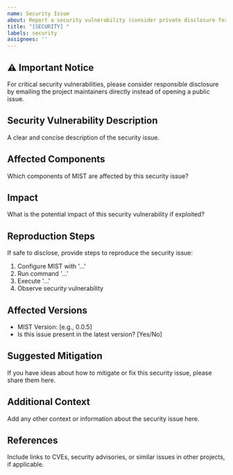 ```yaml
---
name: Security Issue
about: Report a security vulnerability (consider private disclosure for critical issues)
title: "[SECURITY] "
labels: security
assignees: ''
---
```


## ⚠️ Important Notice
For critical security vulnerabilities, please consider responsible disclosure by emailing the project maintainers directly instead of opening a public issue.

## Security Vulnerability Description
A clear and concise description of the security issue.

## Affected Components
Which components of MIST are affected by this security issue?

## Impact
What is the potential impact of this security vulnerability if exploited?

## Reproduction Steps
If safe to disclose, provide steps to reproduce the security issue:
1. Configure MIST with '...'
2. Run command '...'
3. Execute '...'
4. Observe security vulnerability

## Affected Versions
- MIST Version: [e.g., 0.0.5]
- Is this issue present in the latest version? [Yes/No]

## Suggested Mitigation
If you have ideas about how to mitigate or fix this security issue, please share them here.

## Additional Context
Add any other context or information about the security issue here.

## References
Include links to CVEs, security advisories, or similar issues in other projects, if applicable.